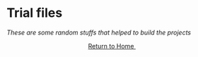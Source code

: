 # Trial files
*These are some random stuffs that helped to build the projects*

<p align="center">
    <a href="https://github.com/ReinhartC/Parallel-RSA-on-Raspberry-Pi/tree/master">
        Return to Home
    </a>  
</p>